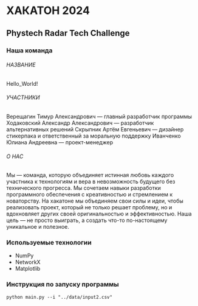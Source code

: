 # ХАКАТОН 2024
## Phystech Radar Tech Challenge
### Наша команда
###### *НАЗВАНИЕ*
Hello_World!
###### *УЧАСТНИКИ*
Верещагин Тимур Александрович — главный разработчик программы
Ходаковский Александр Александрович — разработчик альтернативных решений
Скрыпник Артём Евгеньевич — дизайнер стикерпака и ответственный за моральную поддержку
Иванченко Юлиана Андреевна — проект-менеджер
###### *О НАС*
Мы — команда, которую объединяет истинная любовь каждого участника к технологиям и вера в невозможность будущего без технического прогресса. Мы сочетаем навыки разработки программного обеспечения с креативностью и стремлением к новаторству. На хакатоне мы объединяем свои силы и идеи, чтобы реализовать проект, который не только решает проблему, но и вдохновляет других своей оригинальностью и эффективностью. Наша цель — не просто выиграть, а создать что-то по-настоящему уникальное и полезное.
### Используемые технологии
- NumPy
- NetworkX
- Matplotlib
### Инструкция по запуску программы
```
python main.py --i "../data/input2.csv"  
```
